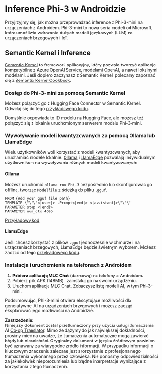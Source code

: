 <!--
CO_OP_TRANSLATOR_METADATA:
{
  "original_hash": "9481b07dda8f9715a5d1ff43fb27568b",
  "translation_date": "2025-05-09T10:44:49+00:00",
  "source_file": "md/01.Introduction/03/Android_Inference.md",
  "language_code": "pl"
}
-->
# **Inference Phi-3 w Androidzie**

Przyjrzyjmy się, jak można przeprowadzać inference z Phi-3-mini na urządzeniach z Androidem. Phi-3-mini to nowa seria modeli od Microsoft, która umożliwia wdrażanie dużych modeli językowych (LLM) na urządzeniach brzegowych i IoT.

## Semantic Kernel i Inference

[Semantic Kernel](https://github.com/microsoft/semantic-kernel) to framework aplikacyjny, który pozwala tworzyć aplikacje kompatybilne z Azure OpenAI Service, modelami OpenAI, a nawet lokalnymi modelami. Jeśli dopiero zaczynasz z Semantic Kernel, polecamy zapoznać się z [Semantic Kernel Cookbook](https://github.com/microsoft/SemanticKernelCookBook?WT.mc_id=aiml-138114-kinfeylo).

### Dostęp do Phi-3-mini za pomocą Semantic Kernel

Możesz połączyć go z Hugging Face Connector w Semantic Kernel. Odwołaj się do tego [przykładowego kodu](https://github.com/Azure-Samples/Phi-3MiniSamples/tree/main/semantickernel?WT.mc_id=aiml-138114-kinfeylo).

Domyślnie odpowiada to ID modelu na Hugging Face, ale możesz też połączyć się z lokalnie uruchomionym serwerem modelu Phi-3-mini.

### Wywoływanie modeli kwantyzowanych za pomocą Ollama lub LlamaEdge

Wielu użytkowników woli korzystać z modeli kwantyzowanych, aby uruchamiać modele lokalnie. [Ollama](https://ollama.com/) i [LlamaEdge](https://llamaedge.com) pozwalają indywidualnym użytkownikom na wywoływanie różnych modeli kwantyzowanych:

#### Ollama

Możesz uruchomić `ollama run Phi-3` bezpośrednio lub skonfigurować go offline, tworząc `Modelfile` z ścieżką do pliku `.gguf`.

```gguf
FROM {Add your gguf file path}
TEMPLATE \"\"\"<|user|> .Prompt<|end|> <|assistant|>\"\"\"
PARAMETER stop <|end|>
PARAMETER num_ctx 4096
```

[Przykładowy kod](https://github.com/Azure-Samples/Phi-3MiniSamples/tree/main/ollama?WT.mc_id=aiml-138114-kinfeylo)

#### LlamaEdge

Jeśli chcesz korzystać z plików `.gguf` jednocześnie w chmurze i na urządzeniach brzegowych, LlamaEdge będzie świetnym wyborem. Możesz zacząć od tego [przykładowego kodu](https://github.com/Azure-Samples/Phi-3MiniSamples/tree/main/wasm?WT.mc_id=aiml-138114-kinfeylo).

### Instalacja i uruchomienie na telefonach z Androidem

1. **Pobierz aplikację MLC Chat** (darmową) na telefony z Androidem.  
2. Pobierz plik APK (148MB) i zainstaluj go na swoim urządzeniu.  
3. Uruchom aplikację MLC Chat. Zobaczysz listę modeli AI, w tym Phi-3-mini.

Podsumowując, Phi-3-mini otwiera ekscytujące możliwości dla generatywnej AI na urządzeniach brzegowych i możesz zacząć eksplorować jego możliwości na Androidzie.

**Zastrzeżenie**:  
Niniejszy dokument został przetłumaczony przy użyciu usługi tłumaczenia AI [Co-op Translator](https://github.com/Azure/co-op-translator). Mimo że dążymy do jak największej dokładności, prosimy mieć na uwadze, że tłumaczenia automatyczne mogą zawierać błędy lub nieścisłości. Oryginalny dokument w języku źródłowym powinien być uznawany za wiarygodne źródło informacji. W przypadku informacji o kluczowym znaczeniu zalecane jest skorzystanie z profesjonalnego tłumaczenia wykonanego przez człowieka. Nie ponosimy odpowiedzialności za jakiekolwiek nieporozumienia lub błędne interpretacje wynikające z korzystania z tego tłumaczenia.